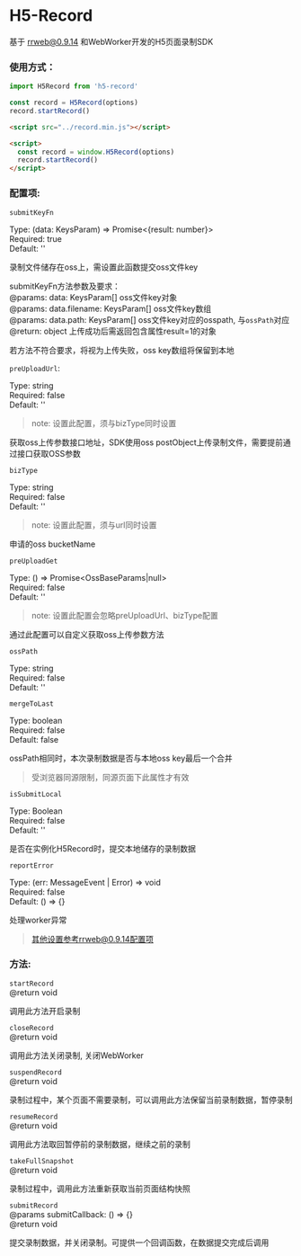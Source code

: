# H5-Record

基于 [rrweb@0.9.14](https://github.com/rrweb-io/rrweb) 和WebWorker开发的H5页面录制SDK

### 使用方式：

```javascript
import H5Record from 'h5-record'

const record = H5Record(options)
record.startRecord()
```
```html
<script src="../record.min.js"></script>

<script>
  const record = window.H5Record(options)
  record.startRecord()
</script>
```

### 配置项:

`submitKeyFn`

Type: (data: KeysParam) => Promise<{result: number}>  
Required: true  
Default: ''

录制文件储存在oss上，需设置此函数提交oss文件key  

submitKeyFn方法参数及要求：  
@params: data: KeysParam[]  oss文件key对象  
@params: data.filename: KeysParam[]  oss文件key数组  
@params: data.path: KeysParam[]  oss文件key对应的osspath, 与`ossPath`对应  
@return: object 上传成功后需返回包含属性result=1的对象

若方法不符合要求，将视为上传失败，oss key数组将保留到本地

`preUploadUrl`:

Type: string  
Required: false  
Default: ''  

> note: 设置此配置，须与bizType同时设置

获取oss上传参数接口地址，SDK使用oss postObject上传录制文件，需要提前通过接口获取OSS参数

`bizType`

Type: string  
Required: false  
Default: ''

> note:  设置此配置，须与url同时设置

申请的oss bucketName

`preUploadGet`

Type: () => Promise<OssBaseParams|null>  
Required: false  
Default: ''

> note: 设置此配置会忽略preUploadUrl、bizType配置

通过此配置可以自定义获取oss上传参数方法

`ossPath`

Type: string  
Required: false  
Default: ''

`mergeToLast`

Type: boolean  
Required: false  
Default: false

ossPath相同时，本次录制数据是否与本地oss key最后一个合并

> 受浏览器同源限制，同源页面下此属性才有效

`isSubmitLocal`

Type: Boolean  
Required: false  
Default: ''

是否在实例化H5Record时，提交本地储存的录制数据

`reportError`

Type: (err: MessageEvent | Error) => void  
Required: false  
Default: () => {}

处理worker异常

> 其他设置参考rrweb@0.9.14配置项

### 方法:

`startRecord`  
@return void

调用此方法开启录制

`closeRecord`  
@return void

调用此方法关闭录制, 关闭WebWorker

`suspendRecord`  
@return void  

录制过程中，某个页面不需要录制，可以调用此方法保留当前录制数据，暂停录制

`resumeRecord`  
@return void

调用此方法取回暂停前的录制数据，继续之前的录制

`takeFullSnapshot`  
@return void

录制过程中，调用此方法重新获取当前页面结构快照

`submitRecord`  
@params submitCallback: () => {}  
@return void

提交录制数据，并关闭录制。可提供一个回调函数，在数据提交完成后调用


